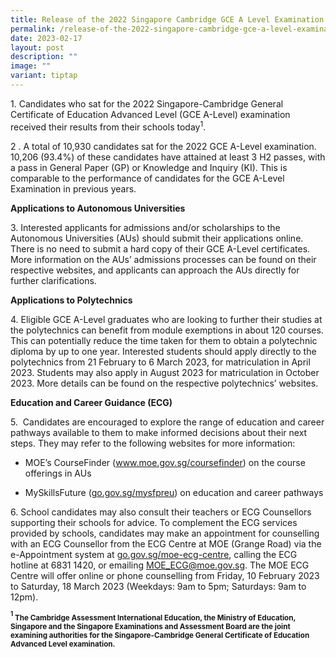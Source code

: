 ```yaml
---
title: Release of the 2022 Singapore Cambridge GCE A Level Examination Results
permalink: /release-of-the-2022-singapore-cambridge-gce-a-level-examination-results/
date: 2023-02-17
layout: post
description: ""
image: ""
variant: tiptap
---
```

<p>1. Candidates who sat for the 2022 Singapore-Cambridge General Certificate
of Education Advanced Level (GCE A-Level) examination received their results
from their schools today<sup>1</sup>.</p>
<p>2 . A total of 10,930 candidates sat for the 2022 GCE A-Level examination.
10,206 (93.4%) of these candidates have attained at least 3 H2 passes,
with a pass in General Paper (GP) or Knowledge and Inquiry (KI). This is
comparable to the performance of candidates for the GCE A-Level Examination
in previous years.</p>
<p><strong>Applications to Autonomous Universities</strong>
</p>
<p>3. Interested applicants for admissions and/or scholarships to the Autonomous
Universities (AUs) should submit their applications online. There is no
need to submit a hard copy of their GCE A-Level certificates. More information
on the AUs’ admissions processes can be found on their respective websites,
and applicants can approach the AUs directly for further clarifications.</p>
<p><strong>Applications to Polytechnics</strong>
</p>
<p>4.&nbsp;Eligible GCE A-Level graduates who are looking to further their
studies at the polytechnics can benefit from module exemptions in about
120 courses. This can potentially reduce the time taken for them to obtain
a polytechnic diploma by up to one year. Interested students should apply
directly to the polytechnics from 21 February to 6 March 2023, for matriculation
in April 2023. Students may also apply in August 2023 for matriculation
in October 2023. More details can be found on the respective polytechnics’
websites.</p>
<p><strong>Education and Career Guidance (ECG)</strong>
</p>
<p>5.&nbsp; Candidates are encouraged to explore the range of education and
career pathways available to them to make informed decisions about their
next steps. They may refer to the following websites for more information:</p>
<ul data-tight="true" class="tight">
<li>
<p>MOE’s CourseFinder (<a href="http://www.moe.gov.sg/coursefinder" rel="noopener noreferrer nofollow" target="_blank"><u>www.moe.gov.sg/coursefinder</u></a>)
on the course offerings in AUs</p>
</li>
<li>
<p>MySkillsFuture (<a href="https://go.gov.sg/mysfpreu" rel="noopener noreferrer nofollow" target="_blank"><u>go.gov.sg/mysfpreu</u></a>) on education
and career pathways</p>
</li>
</ul>
<p>6.&nbsp;School candidates may also consult their teachers or ECG Counsellors
supporting their schools for advice. To complement the ECG services provided
by schools, candidates may make an appointment for counselling with an
ECG Counsellor from the ECG Centre at MOE (Grange Road) via the e-Appointment
system at <a href="https://go.gov.sg/moe-ecg-centre" rel="noopener noreferrer nofollow" target="_blank"><u>go.gov.sg/moe-ecg-centre</u></a>,
calling the ECG hotline at 6831 1420, or emailing <a href="MOE_ECG@moe.gov.sg" rel="noopener noreferrer nofollow" target="_blank"><u>MOE_ECG@moe.gov.sg</u></a>. The MOE ECG Centre
will offer online or phone counselling from Friday, 10 February 2023 to
Saturday, 18 March 2023 (Weekdays: 9am to 5pm; Saturdays: 9am to 12pm).<strong><sub> </sub></strong>
</p>
<p><strong><sup><sub>1</sub></sup><sub> The Cambridge Assessment International Education, the Ministry of Education, Singapore and the Singapore Examinations and Assessment Board are the joint examining authorities for the Singapore-Cambridge General Certificate of Education Advanced Level examination.</sub></strong>
</p>
